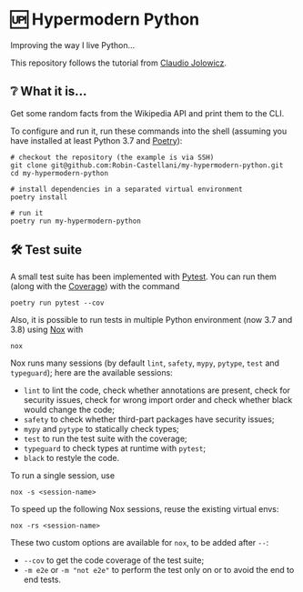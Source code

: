 # 🆙 Hypermodern Python
Improving the way I live Python...

This repository follows the tutorial from
[Claudio Jolowicz](https://cjolowicz.github.io/posts/hypermodern-python-01-setup/).

## ❔ What it is...
Get some random facts from the Wikipedia API and print them to the CLI.

To configure and run it, run these commands into the shell
(assuming you have installed at least Python 3.7 and
[Poetry](https://python-poetry.org/docs/)):

```shell script
# checkout the repository (the example is via SSH)
git clone git@github.com:Robin-Castellani/my-hypermodern-python.git
cd my-hypermodern-python

# install dependencies in a separated virtual environment
poetry install

# run it
poetry run my-hypermodern-python
```

## 🛠 Test suite
A small test suite has been implemented with
[Pytest](https://docs.pytest.org/en/stable/).
You can run them
(along with the [Coverage](https://coverage.readthedocs.io/))
with the command

```shell script
poetry run pytest --cov
```

Also, it is possible to run tests in multiple Python environment
(now 3.7 and 3.8) using [Nox](https://nox.thea.codes/en/stable/) with
```shell script
nox
```
Nox runs many sessions (by default `lint`, `safety`, `mypy`, `pytype`,
`test` and `typeguard`); here are the available sessions:
- `lint` to lint the code, check whether annotations are present,
  check for security issues, check for wrong import order and check
  whether black would change the code;
- `safety` to check whether third-part packages have security issues;
- `mypy` and `pytype` to statically check types;
- `test` to run the test suite with the coverage;
- `typeguard` to check types at runtime with `pytest`;
- `black` to restyle the code.

To run a single session, use
```shell script
nox -s <session-name>
```

To speed up the following Nox sessions, reuse the existing virtual envs:
```shell script
nox -rs <session-name>
```

These two custom options are available for `nox`, to be added after `--`:
- `--cov` to get the code coverage of the test suite;
- `-m e2e` or `-m "not e2e"` to perform the test only on or to avoid
  the end to end tests.

